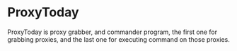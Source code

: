 ProxyToday
==========

ProxyToday is proxy grabber, and commander program, the first one for grabbing proxies, and the last one for executing command on those proxies.
